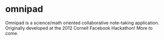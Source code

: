 omnipad
=======

Omnipad is a science/math oriented collaborative note-taking application. Originally developed at the 2012 Cornell Facebook Hackathon! More to come.